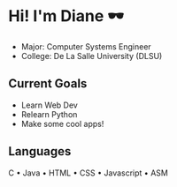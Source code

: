 # Hi! I'm Diane 🕶
- Major:   Computer Systems Engineer
- College: De La Salle University (DLSU)

## Current Goals
- Learn Web Dev
- Relearn Python 
- Make some cool apps!
 
## Languages
C • Java • HTML • CSS • Javascript • ASM
